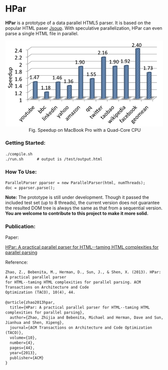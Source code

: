 # HPar
**HPar** is a prototype of a data parallel HTML5 parser. It is based on the
popular HTML paser <a href="https://jsoup.org/">Jsoup</a>. With speculative
parallelization, HPar can even parse a single HTML file in parallel.

<img src="img/speedup-macbook.png" width="500"/>

<center>Fig. Speedup on MacBook Pro with a Quad-Core CPU</center>

### Getting Started:

    ./compile.sh
	./run.sh      # output is /test/output.html

### How To Use:

    ParallelParser pparser = new ParallelParser(html, numThreads);
    doc = pparser.parse();

**Note:** The prototype is still under development. Though it passed the
included test set (up to 8 threads), the current version does not guarantee
the resulted DOM tree is always the same as that from a sequential version. 
**You are welcome to contribute to this project to make it more solid.**


### Publication:

Paper:

<a href="http://www.cs.ucr.edu/~zhijia/papers/taco13.pdf">HPar: A practical
parallel parser for HTML--taming HTML complexities for parallel parsing</a>

Reference:

	Zhao, Z., Bebenita, M., Herman, D., Sun, J., & Shen, X. (2013). HPar: A practical parallel parser 
	for HTML--taming HTML complexities for parallel parsing. ACM Transactions on Architecture and Code 
	Optimization (TACO), 10(4), 44.

    @article{zhao2013hpar,
      title={HPar: A practical parallel parser for HTML--taming HTML complexities for parallel parsing},
      author={Zhao, Zhijia and Bebenita, Michael and Herman, Dave and Sun, Jianhua and Shen, Xipeng},
      journal={ACM Transactions on Architecture and Code Optimization (TACO)},
      volume={10},
      number={4},
      pages={44},
      year={2013},
      publisher={ACM}
    }
